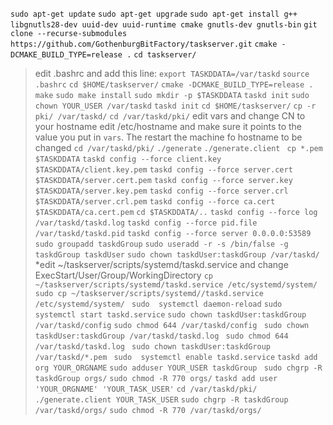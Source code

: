 `sudo apt-get update`
`sudo apt-get upgrade`
`sudo apt-get install g++ libgnutls28-dev uuid-dev uuid-runtime cmake gnutls-dev gnutls-bin`
`git clone --recurse-submodules https://github.com/GothenburgBitFactory/taskserver.git`
`cmake -DCMAKE_BUILD_TYPE=release .`
`cd taskserver/`
> edit .bashrc and add this line: `export TASKDDATA=/var/taskd`
`source .bashrc`
`cd $HOME/taskserver/`
`cmake -DCMAKE_BUILD_TYPE=release .`
`make`
`sudo make install`
`sudo mkdir -p $TASKDDATA`
`taskd init`
`sudo chown YOUR_USER /var/taskd`
`taskd init`
`cd $HOME/taskserver/`
`cp -r pki/ /var/taskd/`
`cd /var/taskd/pki/`
> edit vars and change CN to your hostname
> edit /etc/hostname and make sure it points to the value you put in `vars`. The restart the machine fo hostname to be changed
`cd /var/taskd/pki/`
`./generate`
`./generate.client `
`cp *.pem $TASKDDATA`
`taskd config --force client.key $TASKDDATA/client.key.pem`
`taskd config --force server.cert $TASKDDATA/server.cert.pem`
`taskd config --force server.key $TASKDDATA/server.key.pem`
`taskd config --force server.crl $TASKDDATA/server.crl.pem`
`taskd config --force ca.cert $TASKDDATA/ca.cert.pem`
`cd $TASKDDATA/..`
`taskd config --force log /var/taskd/taskd.log`
`taskd config --force pid.file /var/taskd/taskd.pid`
`taskd config --force server 0.0.0.0:53589`
`sudo groupadd taskdGroup`
`sudo useradd -r -s /bin/false -g taskdGroup taskdUser`
`sudo chown taskdUser:taskdGroup /var/taskd/`
*edit ~/taskserver/scripts/systemd/taskd.service and change ExecStart/User/Group/WorkingDirectory
`cp ~/taskserver/scripts/systemd/taskd.service /etc/systemd/system/ `
`sudo cp ~/taskserver/scripts/systemd//taskd.service /etc/systemd/system/ `
`sudo  systemctl daemon-reload`
`sudo  systemctl start taskd.service`
`sudo chown taskdUser:taskdGroup /var/taskd/config`
`sudo chmod 644 /var/taskd/config `
`sudo chown taskdUser:taskdGroup /var/taskd/taskd.log `
`sudo chmod 644 /var/taskd/taskd.log `
`sudo chown taskdUser:taskdGroup /var/taskd/*.pem `
`sudo  systemctl enable taskd.service`
`taskd add org YOUR_ORGNAME`
`sudo adduser YOUR_USER taskdGroup `
`sudo chgrp -R taskdGroup orgs/`
`sudo chmod -R 770 orgs/`
`taskd add user 'YOUR_ORGNAME' 'YOUR_TASK_USER'`
`cd /var/taskd/pki/`
`./generate.client YOUR_TASK_USER`
`sudo chgrp -R taskdGroup /var/taskd/orgs/`
`sudo chmod -R 770 /var/taskd/orgs/ `
